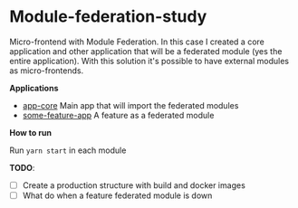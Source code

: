 # Module-federation-study

Micro-frontend with Module Federation. In this case I created a core application and other application that will be a 
federated module (yes the entire application). With this solution it's possible to have external modules as micro-frontends.

**Applications**

- [app-core](https://github.com/gabrielburich/module-federation-study/tree/main/app-core) Main app that will import the federated modules
- [some-feature-app](https://github.com/gabrielburich/module-federation-study/tree/main/some-feature-app) A feature as a federated module

**How to run**

Run `yarn start` in each module

**TODO**:

- [ ] Create a production structure with build and docker images
- [ ] What do when a feature federated module is down